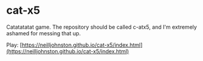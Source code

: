 # cat-x5
Catatatatat game.
The repository should be called c-atx5, and I'm extremely ashamed for messing that up.

Play: [https://neilljohnston.github.io/cat-x5/index.html](https://neilljohnston.github.io/cat-x5/index.html)
